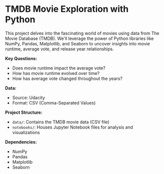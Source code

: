 # TMDB Movie Exploration with Python

This project delves into the fascinating world of movies using data from The Movie Database (TMDB). We'll leverage the power of Python libraries like NumPy, Pandas, Matplotlib, and Seaborn to uncover insights into movie runtime, average vote, and release year relationships.

**Key Questions:**

* Does movie runtime impact the average vote?
* How has movie runtime evolved over time?
* How has average vote changed throughout the years?

**Data:**

* Source: Udacity 
* Format: CSV (Comma-Separated Values)

**Project Structure:**

* `data/`: Contains the TMDB movie data (CSV file)
* `notebooks/`: Houses Jupyter Notebook files for analysis and visualizations

**Dependencies:**

* NumPy
* Pandas
* Matplotlib
* Seaborn
